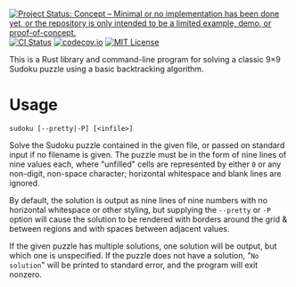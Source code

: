 [![Project Status: Concept – Minimal or no implementation has been done yet, or the repository is only intended to be a limited example, demo, or proof-of-concept.](https://www.repostatus.org/badges/latest/concept.svg)](https://www.repostatus.org/#concept)
[![CI Status](https://github.com/jwodder/sudoku/actions/workflows/test.yml/badge.svg)](https://github.com/jwodder/sudoku/actions/workflows/test.yml)
[![codecov.io](https://codecov.io/gh/jwodder/sudoku/branch/master/graph/badge.svg)](https://codecov.io/gh/jwodder/sudoku)
[![MIT License](https://img.shields.io/github/license/jwodder/sudoku.svg)](https://opensource.org/licenses/MIT)

This is a Rust library and command-line program for solving a classic 9×9
Sudoku puzzle using a basic backtracking algorithm.

Usage
=====

    sudoku [--pretty|-P] [<infile>]

Solve the Sudoku puzzle contained in the given file, or passed on standard
input if no filename is given.  The puzzle must be in the form of nine lines of
nine values each, where "unfilled" cells are represented by either `0` or any
non-digit, non-space character; horizontal whitespace and blank lines are
ignored.

By default, the solution is output as nine lines of nine numbers with no
horizontal whitespace or other styling, but supplying the `--pretty` or `-P`
option will cause the solution to be rendered with borders around the grid &
between regions and with spaces between adjacent values.

If the given puzzle has multiple solutions, one solution will be output, but
which one is unspecified.  If the puzzle does not have a solution, "`No
solution`" will be printed to standard error, and the program will exit
nonzero.
